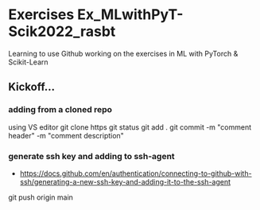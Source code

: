 # Exercises Ex_MLwithPyT-Scik2022_rasbt
Learning to use Github working on the exercises in ML with PyTorch &amp; Scikit-Learn
## Kickoff...

### adding from a cloned repo
using VS editor
git clone https
git status
git add .
git commit -m "comment header" -m "comment description"

### generate ssh key and adding to ssh-agent
- https://docs.github.com/en/authentication/connecting-to-github-with-ssh/generating-a-new-ssh-key-and-adding-it-to-the-ssh-agent

git push origin main


